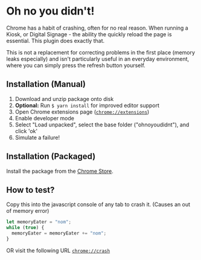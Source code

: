 # Oh no you didn't!

Chrome has a habit of crashing, often for no real reason. When running a Kiosk, or Digital Signage - the ability the quickly reload the page is essential. This plugin does exactly that.

This is not a replacement for correcting problems in the first place (memory leaks especially) and isn't particularly useful in an everyday environment, where you can simply press the refresh button yourself.

## Installation (Manual)

1. Download and unzip package onto disk
2. **Optional:** Run `$ yarn install` for improved editor support
3. Open Chrome extensions page ([`chrome://extensions`](chrome://extensions))
4. Enable developer mode
5. Select "Load unpacked", select the base folder ("ohnoyoudidnt"), and click 'ok'
6. Simulate a failure!

## Installation (Packaged)

Install the package from the [Chrome Store](https://chrome.google.com/webstore/detail/oh-no-you-didnt/acdablfhjbhkjbcifldncdkmlophfgda?hl=en).

## How to test?

Copy this into the javascript console of any tab to crash it. (Causes an out of memory error)

```js
let memoryEater = "nom";
while (true) {
  memoryEater = memoryEater += "nom";
}
```

OR visit the following URL [`chrome://crash`](chrome://crash)
